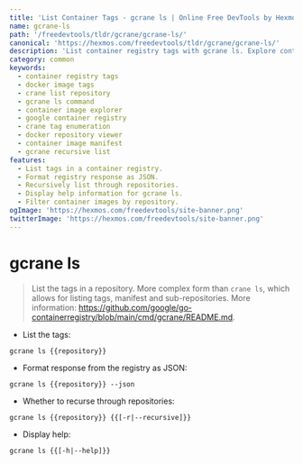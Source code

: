 ```yaml
---
title: 'List Container Tags - gcrane ls | Online Free DevTools by Hexmos'
name: gcrane-ls
path: '/freedevtools/tldr/gcrane/gcrane-ls/'
canonical: 'https://hexmos.com/freedevtools/tldr/gcrane/gcrane-ls/'
description: 'List container registry tags with gcrane ls. Explore container images, filter repositories, and format output in JSON. Free online tool, no registration required.'
category: common
keywords:
  - container registry tags
  - docker image tags
  - crane list repository
  - gcrane ls command
  - container image explorer
  - google container registry
  - crane tag enumeration
  - docker repository viewer
  - container image manifest
  - gcrane recursive list
features:
  - List tags in a container registry.
  - Format registry response as JSON.
  - Recursively list through repositories.
  - Display help information for gcrane ls.
  - Filter container images by repository.
ogImage: 'https://hexmos.com/freedevtools/site-banner.png'
twitterImage: 'https://hexmos.com/freedevtools/site-banner.png'
---
```


# gcrane ls

> List the tags in a repository.
> More complex form than `crane ls`, which allows for listing tags, manifest and sub-repositories.
> More information: <https://github.com/google/go-containerregistry/blob/main/cmd/gcrane/README.md>.

- List the tags:

`gcrane ls {{repository}}`

- Format response from the registry as JSON:

`gcrane ls {{repository}} --json`

- Whether to recurse through repositories:

`gcrane ls {{repository}} {{[-r|--recursive]}}`

- Display help:

`gcrane ls {{[-h|--help]}}`
